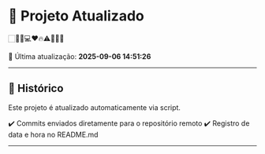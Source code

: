 # 🚀 Projeto Atualizado

🏻🙏🏻💻❤️🔥⚠️👍🏻🚨

📅 Última atualização: **2025-09-06 14:51:26**

---

## 📌 Histórico
Este projeto é atualizado automaticamente via script.

✔️ Commits enviados diretamente para o repositório remoto
✔️ Registro de data e hora no README.md

---
